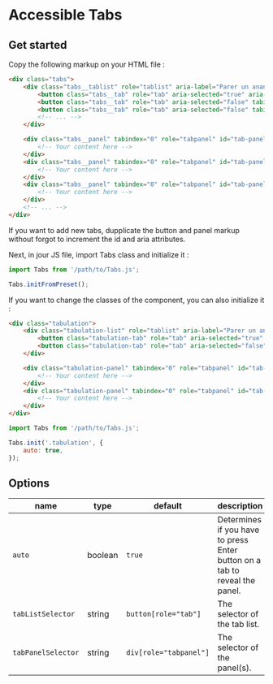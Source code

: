 # Accessible Tabs

## Get started

Copy the following markup on your HTML file :

```html
<div class="tabs">
    <div class="tabs__tablist" role="tablist" aria-label="Parer un ananas">
        <button class="tabs__tab" role="tab" aria-selected="true" aria-controls="tab-panel-1" id="tab-1">Tab 1</button>
        <button class="tabs__tab" role="tab" aria-selected="false" tabindex="-1" aria-controls="tab-panel-2" id="tab-2">Tab 2</button>
        <button class="tabs__tab" role="tab" aria-selected="false" tabindex="-1" aria-controls="tab-panel-3" id="tab-3">Tab 3</button>
        <!-- ... -->
    </div>

    <div class="tabs__panel" tabindex="0" role="tabpanel" id="tab-panel-1" aria-labelledby="tab-1">
        <!-- Your content here -->
    </div>
    <div class="tabs__panel" tabindex="0" role="tabpanel" id="tab-panel-2" aria-labelledby="tab-2" hidden>
        <!-- Your content here -->
    </div>
    <div class="tabs__panel" tabindex="0" role="tabpanel" id="tab-panel-3" aria-labelledby="tab-3" hidden>
        <!-- Your content here -->
    </div>
    <!-- ... -->
</div>
```

If you want to add new tabs, dupplicate the button and panel markup without forgot to increment the id and aria attributes.

Next, in jour JS file, import Tabs class and initialize it :
```js
import Tabs from '/path/to/Tabs.js';

Tabs.initFromPreset();
```

If you want to change the classes of the component, you can also initialize it :
```html
<div class="tabulation">
    <div class="tabulation-list" role="tablist" aria-label="Parer un ananas">
        <button class="tabulation-tab" role="tab" aria-selected="true" aria-controls="tab-panel-1" id="tab-1">Tab 1</button>
        <button class="tabulation-tab" role="tab" aria-selected="false" tabindex="-1" aria-controls="tab-panel-2" id="tab-2">Tab 2</button>
    </div>

    <div class="tabulation-panel" tabindex="0" role="tabpanel" id="tab-panel-1" aria-labelledby="tab-1">
        <!-- Your content here -->
    </div>
    <div class="tabulation-panel" tabindex="0" role="tabpanel" id="tab-panel-2" aria-labelledby="tab-2" hidden>
        <!-- Your content here -->
    </div>
</div>
```

```js
import Tabs from '/path/to/Tabs.js';

Tabs.init('.tabulation', {
    auto: true,
});
```

## Options

| name               | type    | default                | description                                                                |
|--------------------|---------|------------------------|----------------------------------------------------------------------------|
| `auto`             | boolean | `true`                 | Determines if you have to press Enter button on a tab to reveal the panel. |
| `tabListSelector`  | string  | `button[role="tab"]`   | The selector of the tab list.                                              |
| `tabPanelSelector` | string  | `div[role="tabpanel"]` | The selector of the panel(s).                                              |
